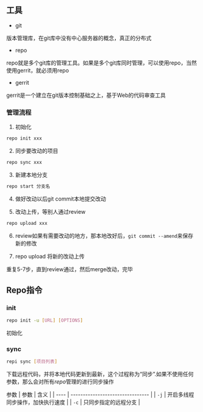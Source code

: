 <!--
 * @Description: 
 * @Version: 1.0
 * @Author: DaLao
 * @Email: dalao_li@163.com
 * @Date: 2022-02-13 19:00:24
 * @LastEditors: dalao
 * @LastEditTime: 2022-04-18 20:03:45
-->


## 工具


- git

版本管理库，在git库中没有中心服务器的概念，真正的分布式

- repo

repo就是多个git库的管理工具。如果是多个git库同时管理，可以使用repo，当然使用gerrit，就必须用repo

- gerrit

gerrit是一个建立在git版本控制基础之上，基于Web的代码审查工具



### 管理流程

1. 初始化

```sh
repo init xxx
```

2. 同步要改动的项目

```sh
repo sync xxx
```

3. 新建本地分支

```sh
repo start 分支名
```

4. 做好改动以后git commit本地提交改动

5. 改动上传，等别人通过review

```sh
repo upload xxx
```

6. review如果有需要改动的地方，那本地改好后，`git commit --amend`来保存新的修改

7. repo upload 将新的改动上传

重复5-7步，直到review通过，然后merge改动，完毕



## Repo指令


### init

```sh
repo init -u [URL] [OPTIONS]
```
初始化



### sync

```sh
repi sync [项目列表]
```

下载远程代码，并将本地代码更新到最新，这个过程称为“同步”.如果不使用任何参数，那么会对所有$repo$管理的进行同步操作


参数
| 参数 | 含义                             |
| ---- | -------------------------------- |
| `-j` | 开启多线程同步操作，加快执行速度 |
| `-c` | 只同步指定的远程分支             |
